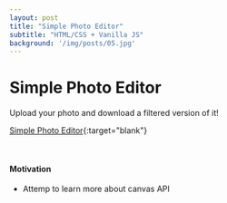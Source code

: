 ```yaml
---
layout: post
title: "Simple Photo Editor"
subtitle: "HTML/CSS + Vanilla JS"
background: '/img/posts/05.jpg'
---
```


# Simple Photo Editor
Upload your photo and download a filtered version of it!

[Simple Photo Editor](https://haileykr.github.io/Simple-Photo-Editor){:target="blank"}

<br>

#### Motivation
- Attemp to learn more about canvas API